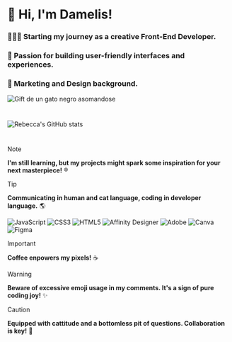 # 👋 Hi, I'm Damelis!

### 👩🏽‍💻 Starting my journey as a creative Front-End Developer.
### 💙 Passion for building user-friendly interfaces and experiences. 
### 🎨 Marketing and Design background.

![Gift de un gato negro asomandose](https://media4.giphy.com/media/v1.Y2lkPTc5MGI3NjExZnN2Y3hza2p1YjA3bWY0NTk4Mzk0Y3ZmNTc4eHRtMWUzZmtvbW15MiZlcD12MV9pbnRlcm5hbF9naWZfYnlfaWQmY3Q9cw/wf4bNVkwDbs42YKssB/giphy.webp)

#
![Rebecca's GitHub stats](https://github-readme-stats.vercel.app/api?username=rebeccacampos&show_icons=true&theme=transparent)
#

> [!NOTE]
> **I'm still learning, but my projects might spark some inspiration for your next masterpiece!** ®

> [!TIP]
> **Communicating in human and cat language, coding in developer language.** 🌎
>
> ![JavaScript](https://img.shields.io/badge/javascript-%23323330.svg?style=for-the-badge&logo=javascript&logoColor=%23F7DF1E) ![CSS3](https://img.shields.io/badge/css3-%231572B6.svg?style=for-the-badge&logo=css3&logoColor=white) ![HTML5](https://img.shields.io/badge/html5-%23E34F26.svg?style=for-the-badge&logo=html5&logoColor=white) ![Affinity Designer](https://img.shields.io/badge/affinity%20desginer-%231B72BE.svg?style=for-the-badge&logo=affinity-designer&logoColor=white) ![Adobe](https://img.shields.io/badge/adobe-%23FF0000.svg?style=for-the-badge&logo=adobe&logoColor=white) ![Canva](https://img.shields.io/badge/Canva-%2300C4CC.svg?style=for-the-badge&logo=Canva&logoColor=white) ![Figma](https://img.shields.io/badge/figma-%23F24E1E.svg?style=for-the-badge&logo=figma&logoColor=white)


> [!IMPORTANT]
> **Coffee enpowers my pixels!** ☕️

> [!WARNING]
> **Beware of excessive emoji usage in my comments. It's a sign of pure coding joy!** ✨

> [!CAUTION]
> **Equipped with cattitude and a bottomless pit of questions. Collaboration is key!** 💭
